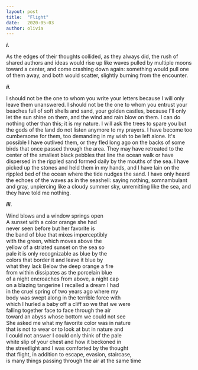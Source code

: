 ```yaml
---
layout: post
title:  "Flight"
date:   2020-05-03
author: olivia
---
```


***i.*** 

As the edges of their thoughts collided, as they always did, the rush of shared authors and ideas would rise up like waves pulled by multiple moons toward a center, and come crashing down again: something would pull one of them away, and both would scatter, slightly burning from the encounter.

***ii.***

I should not be the one to whom you write your letters because I will only leave them unanswered. I should not be the one to whom you entrust your beaches full of soft shells and sand, your golden castles, because I'll only let the sun shine on them, and the wind and rain blow on them. I can do nothing other than this; it is my nature. I will ask the trees to spare you but the gods of the land do not listen anymore to my prayers. I have become too cumbersome for them, too demanding in my wish to be left alone. It's possible I have outlived them, or they fled long ago on the backs of some birds that once passed through the area. They may have retreated to the center of the smallest black pebbles that line the ocean walk or have dispersed in the rippled sand formed daily by the mouths of the sea. I have picked up the stones and held them in my hands, and I have lain on the rippled bed of the ocean where the tide nudges the sand. I have only heard the echoes of the waves as in the seashell: saying nothing, somnambulant and gray, unpiercing like a cloudy summer sky, unremitting like the sea, and they have told me nothing.

***iii.***

Wind blows and a window springs open  
A sunset with a color orange she had  
never seen before but her favorite is  
the band of blue that mixes imperceptibly  
with the green, which moves above the  
yellow of  a striated sunset on the sea  so  
pale it is only recognizable as blue by the  
colors that border it and leave it blue by  
what they lack   Below the deep orange a fire  
from within dissipates as the porcelain blue  
of a night encroaches from above, a night cap  
on a blazing tangerine  I recalled a dream I had  
in the cruel spring of two years ago where my  
body was swept along in the terrible force with  
which I hurled a baby off a cliff so we that we were  
falling   together   face  to  face   through   the   air  
toward an abyss whose bottom we could not see  
She asked me what my favorite color was in nature  
that is not to wear or to look at but in nature and  
I could not answer I could only think of the pale  
white slip of your chest and how it beckoned in  
the streetlight and I was comforted by the thought  
that flight, in addition to escape, evasion,  staircase,  
is many things passing through the air at the same time  

